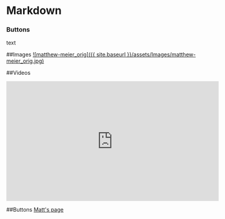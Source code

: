 # Markdown


### Buttons

text

##Images
[![matthew-meier_orig]({{ site.baseurl }}/assets/Images/matthew-meier_orig.jpg)](google.com)

##Videos
<iframe width="560" height="315" src="https://www.youtube.com/embed/ww87Thd4YdA" frameborder="0" allow="autoplay; encrypted-media" allowfullscreen></iframe>

##Buttons
[Matt's page](http://etal.joewheaton.org/matt-meier.html)